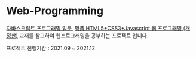 # Web-Programming
<a href="https://www.hanbit.co.kr/store/books/look.php?p_code=B4483516104">자바스크립트 프로그래밍 입문</a>, <a href="https://www.booksr.co.kr/product/9788970505459/">명품 HTML5+CSS3+Javascript 웹 프로그래밍 (개정판)</a> 교재를 참고하여 웹프로그래밍을 공부하는 프로젝트 입니다.

프로젝트 진행기간 : 2021.09 \~ 2021.12
